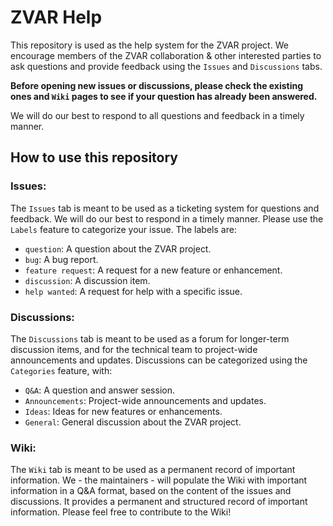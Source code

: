 # ZVAR Help

This repository is used as the help system for the ZVAR project. We encourage members of the ZVAR collaboration & other interested parties to ask questions and provide feedback using the `Issues` and `Discussions` tabs.

**Before opening new issues or discussions, please check the existing ones and `Wiki` pages to see if your question has already been answered.**

We will do our best to respond to all questions and feedback in a timely manner.


## How to use this repository

### Issues:
The `Issues` tab is meant to be used as a ticketing system for questions and feedback. We will do our best to respond in a timely manner. Please use the `Labels` feature to categorize your issue. The labels are:
  - `question`: A question about the ZVAR project.
  - `bug`: A bug report.
  - `feature request`: A request for a new feature or enhancement.
  - `discussion`: A discussion item.
  - `help wanted`: A request for help with a specific issue.


### Discussions:
The `Discussions` tab is meant to be used as a forum for longer-term discussion items, and for the technical team to project-wide announcements and updates. Discussions can be categorized using the `Categories` feature, with:
  - `Q&A`: A question and answer session.
  - `Announcements`: Project-wide announcements and updates.
  - `Ideas`: Ideas for new features or enhancements.
  - `General`: General discussion about the ZVAR project.


### Wiki:
The `Wiki` tab is meant to be used as a permanent record of important information. We - the maintainers - will populate the Wiki with important information in a Q&A format, based on the content of the issues and discussions. It provides a permanent and structured record of important information. Please feel free to contribute to the Wiki!
